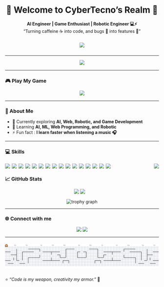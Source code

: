 <h1 align="center">👾 Welcome to CyberTecno’s Realm 👾</h1>

<p align="center">
  <b>AI Engineer | Game Enthusiast | Robotic Engineer 💻⚡</b><br>
  “Turning caffeine ☕ into code, and bugs 🐛 into features 🚀”
</p>

###

<div align="center">
  <img src="https://visitor-badge.laobi.icu/badge?page_id=CyberTecno.CyberTecno&"  />
</div>

###

---

<p align="center">
  <img src="https://media2.giphy.com/media/v1.Y2lkPTc5MGI3NjExcHg4cjN6YTFlamgxMnVhM3NvdXExeDJwdHZjYngzeGR1bDNnanp0aiZlcD12MV9pbnRlcm5hbF9naWZfYnlfaWQmY3Q9Zw/3o7btRkeE7RtAq8DnO/giphy.gif" />
</p>

---

### 🎮 Play My Game

<p align="center">
  <a href="https://cybertecno.github.io/CyberTecno/" target="_blank">
    <img src="https://img.shields.io/badge/Play%20Now-2048%20Cyber%20Edition-blueviolet?style=for-the-badge&logo=gamepad" />
  </a>
</p>

---

### 🧠 About Me

- 🔭 Currently exploring **AI, Web, Robotic, and Game Development**
- 🌱 Learning **AI, ML, Web Programming, and Robotic**
- ⚡ Fun fact : **I learn faster when listening a music 🎧**

---

### 💻 Skills

### <img align="right" height="100" src="https://i.imgflip.com/65efzo.gif" />

<div style="display: flex; flex-wrap: wrap; gap: 6px;">
  <img src="https://img.shields.io/badge/ChatGPT-74aa9c?style=for-the-badge&logo=openai&logoColor=white"/>
  <img src="https://img.shields.io/badge/Google%20Gemini-8E75B2?style=for-the-badge&logo=googlegemini&logoColor=white"/>
  <img src="https://img.shields.io/badge/-HuggingFace-FDEE21?style=for-the-badge&logo=HuggingFace&logoColor=black"/>
  <img src="https://img.shields.io/badge/TensorFlow-FF6F00?style=for-the-badge&logo=tensorflow&logoColor=white"/>
  <img src="https://img.shields.io/badge/Google%20Analytics-E37400?style=for-the-badge&logo=google%20analytics&logoColor=white"/>
  <img src="https://img.shields.io/badge/Google_Cloud-4285F4?style=for-the-badge&logo=google-cloud&logoColor=white"/>
  <img src="https://img.shields.io/badge/MySQL-005C84?style=for-the-badge&logo=mysql&logoColor=white"/>
  <img src="https://img.shields.io/badge/Canva-%2300C4CC.svg?&style=for-the-badge&logo=Canva&logoColor=white"/>
  <img src="https://img.shields.io/badge/tinkercad-1477D1?style=for-the-badge&logo=tinkercad&logoColor=white"/>
  <img src="https://img.shields.io/badge/OpenCV-27338e?style=for-the-badge&logo=OpenCV&logoColor=white"/>
  <img src="https://img.shields.io/badge/C%2B%2B-00599C?style=for-the-badge&logo=c%2B%2B&logoColor=white"/>
  <img src="https://img.shields.io/badge/Node--Red-8F0000?style=for-the-badge&logo=nodered&logoColor=white"/>
  <img src="https://img.shields.io/badge/Python-FFD43B?style=for-the-badge&logo=python&logoColor=blue"/>
  <img src="https://img.shields.io/badge/Linux-FCC624?style=for-the-badge&logo=linux&logoColor=black"/>
  <img src="https://img.shields.io/badge/PyTorch-EE4C2C?style=for-the-badge&logo=pytorch&logoColor=white"/>
  <img src="https://img.shields.io/badge/-Replicate-000000?style=for-the-badge&logo=replicate&logoColor=white"/>
</div>

### 📈 GitHub Stats

<p align="center">
  <img src="https://github-readme-stats.vercel.app/api?username=CyberTecno&show_icons=true&theme=radical" />
  <img src="https://github-readme-stats.vercel.app/api/top-langs/?username=CyberTecno&layout=compact&theme=radical" />
</p>

<div align="center">
  <img src="https://github-profile-trophy.vercel.app?username=CyberTecno&theme=dracula&column=-1&row=1&margin-w=8&margin-h=8&no-bg=false&no-frame=false&order=4" height="150" alt="trophy graph"  />
</div>

---

### 🌐 Connect with me

<p align="center">
  <a href="https://linkedin.com/in/igedearinatakusumaputra"><img src="https://img.shields.io/badge/LinkedIn-blue?style=flat&logo=linkedin" /></a>
  <a href="https://twitter.com/CyberTecno"><img src="https://img.shields.io/badge/Twitter-%231DA1F2.svg?style=flat&logo=twitter&logoColor=white" /></a>
</p>

---

###

<picture>
  <source media="(prefers-color-scheme: dark)" srcset="https://raw.githubusercontent.com/CyberTecno/CyberTecno/output/pacman-contribution-graph-dark.svg">
  <source media="(prefers-color-scheme: light)" srcset="https://raw.githubusercontent.com/CyberTecno/CyberTecno/output/pacman-contribution-graph.svg">
  <img alt="pacman contribution graph" src="https://raw.githubusercontent.com/CyberTecno/CyberTecno/output/pacman-contribution-graph.svg">
</picture>

###

⭐ _“Code is my weapon, creativity my armor.”_ 🦾
